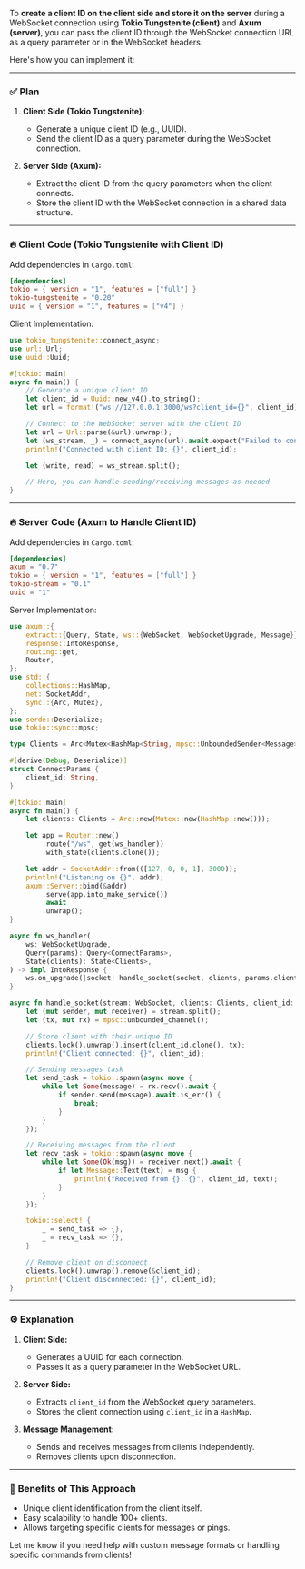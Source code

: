 To **create a client ID on the client side and store it on the server** during a WebSocket connection using **Tokio Tungstenite (client)** and **Axum (server)**, you can pass the client ID through the WebSocket connection URL as a query parameter or in the WebSocket headers.

Here's how you can implement it:

---

### ✅ **Plan**

1. **Client Side (Tokio Tungstenite):**  
   - Generate a unique client ID (e.g., UUID).
   - Send the client ID as a query parameter during the WebSocket connection.

2. **Server Side (Axum):**  
   - Extract the client ID from the query parameters when the client connects.
   - Store the client ID with the WebSocket connection in a shared data structure.

---

### 🔥 **Client Code (Tokio Tungstenite with Client ID)**

Add dependencies in `Cargo.toml`:
```toml
[dependencies]
tokio = { version = "1", features = ["full"] }
tokio-tungstenite = "0.20"
uuid = { version = "1", features = ["v4"] }
```

Client Implementation:

```rust
use tokio_tungstenite::connect_async;
use url::Url;
use uuid::Uuid;

#[tokio::main]
async fn main() {
    // Generate a unique client ID
    let client_id = Uuid::new_v4().to_string();
    let url = format!("ws://127.0.0.1:3000/ws?client_id={}", client_id);

    // Connect to the WebSocket server with the client ID
    let url = Url::parse(&url).unwrap();
    let (ws_stream, _) = connect_async(url).await.expect("Failed to connect");
    println!("Connected with client ID: {}", client_id);

    let (write, read) = ws_stream.split();

    // Here, you can handle sending/receiving messages as needed
}
```

---

### 🔥 **Server Code (Axum to Handle Client ID)**

Add dependencies in `Cargo.toml`:
```toml
[dependencies]
axum = "0.7"
tokio = { version = "1", features = ["full"] }
tokio-stream = "0.1"
uuid = "1"
```

Server Implementation:

```rust
use axum::{
    extract::{Query, State, ws::{WebSocket, WebSocketUpgrade, Message}},
    response::IntoResponse,
    routing::get,
    Router,
};
use std::{
    collections::HashMap,
    net::SocketAddr,
    sync::{Arc, Mutex},
};
use serde::Deserialize;
use tokio::sync::mpsc;

type Clients = Arc<Mutex<HashMap<String, mpsc::UnboundedSender<Message>>>>;

#[derive(Debug, Deserialize)]
struct ConnectParams {
    client_id: String,
}

#[tokio::main]
async fn main() {
    let clients: Clients = Arc::new(Mutex::new(HashMap::new()));

    let app = Router::new()
        .route("/ws", get(ws_handler))
        .with_state(clients.clone());

    let addr = SocketAddr::from(([127, 0, 0, 1], 3000));
    println!("Listening on {}", addr);
    axum::Server::bind(&addr)
        .serve(app.into_make_service())
        .await
        .unwrap();
}

async fn ws_handler(
    ws: WebSocketUpgrade,
    Query(params): Query<ConnectParams>,
    State(clients): State<Clients>,
) -> impl IntoResponse {
    ws.on_upgrade(|socket| handle_socket(socket, clients, params.client_id))
}

async fn handle_socket(stream: WebSocket, clients: Clients, client_id: String) {
    let (mut sender, mut receiver) = stream.split();
    let (tx, mut rx) = mpsc::unbounded_channel();

    // Store client with their unique ID
    clients.lock().unwrap().insert(client_id.clone(), tx);
    println!("Client connected: {}", client_id);

    // Sending messages task
    let send_task = tokio::spawn(async move {
        while let Some(message) = rx.recv().await {
            if sender.send(message).await.is_err() {
                break;
            }
        }
    });

    // Receiving messages from the client
    let recv_task = tokio::spawn(async move {
        while let Some(Ok(msg)) = receiver.next().await {
            if let Message::Text(text) = msg {
                println!("Received from {}: {}", client_id, text);
            }
        }
    });

    tokio::select! {
        _ = send_task => {},
        _ = recv_task => {},
    }

    // Remove client on disconnect
    clients.lock().unwrap().remove(&client_id);
    println!("Client disconnected: {}", client_id);
}
```

---

### ⚙️ **Explanation**

1. **Client Side:**
   - Generates a UUID for each connection.
   - Passes it as a query parameter in the WebSocket URL.

2. **Server Side:**
   - Extracts `client_id` from the WebSocket query parameters.
   - Stores the client connection using `client_id` in a `HashMap`.

3. **Message Management:**
   - Sends and receives messages from clients independently.
   - Removes clients upon disconnection.

---

### 🚀 **Benefits of This Approach**
- Unique client identification from the client itself.
- Easy scalability to handle 100+ clients.
- Allows targeting specific clients for messages or pings.

Let me know if you need help with custom message formats or handling specific commands from clients!
